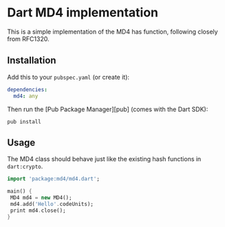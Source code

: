Dart MD4 implementation
=======================

This is a simple implementation of the MD4 has function, following
closely from RFC1320.

Installation
------------

Add this to your `pubspec.yaml` (or create it):
```yaml
dependencies:
  md4: any
```
Then run the [Pub Package Manager][pub] (comes with the Dart SDK):

    pub install
    
 Usage
 -----
 
 The MD4 class should behave just like the existing hash functions in
 `dart:crypto`.
 
 ```dart
import 'package:md4/md4.dart';

main() {
  MD4 md4 = new MD4();
  md4.add('Hello'.codeUnits);
  print md4.close();
}
```